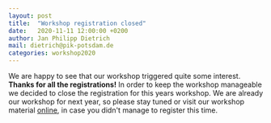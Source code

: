 ```yaml
---
layout: post
title:  "Workshop registration closed"
date:   2020-11-11 12:00:00 +0200
author: Jan Philipp Dietrich
mail: dietrich@pik-potsdam.de
categories: workshop2020
---
```


We are happy to see that our workshop triggered quite some interest. **Thanks for all the registrations!** In order to keep the workshop manageable we decided to close the registration for this years workshop. We are already our workshop for next year, so please stay tuned or visit our workshop material [online](https://github.com/magpiemodel/tutorials), in case you didn't manage to register this time.


